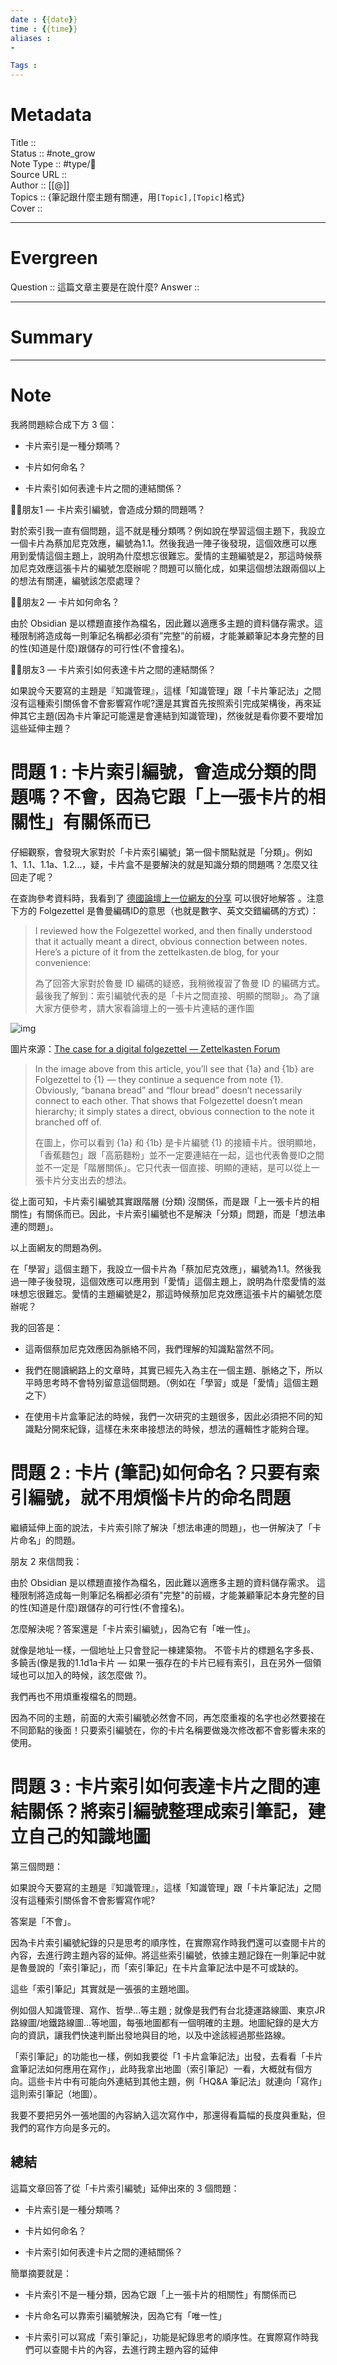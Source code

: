```yaml
---
date : {{date}}
time : {{time}}
aliases : 
-

Tags : 
---
```

# Metadata
Title :: <br>
Status :: #note_grow <br>
Note Type :: #type/📰<br>
Source URL :: <br>
Author :: [[@]]<br>
Topics :: {筆記跟什麼主題有關連，用`[Topic],[Topic]`格式}<br>
Cover ::

---
# Evergreen
Question :: 這篇文章主要是在說什麼?
Answer ::

---

# Summary

---

# Note
我將問題綜合成下方 3 個：

-   卡片索引是一種分類嗎？
    
-   卡片如何命名？
    
-   卡片索引如何表達卡片之間的連結關係？
    

🙋‍♂️朋友1 — 卡片索引編號，會造成分類的問題嗎？

對於索引我一直有個問題，這不就是種分類嗎？例如說在學習這個主題下，我設立一個卡片為蔡加尼克效應，編號為1.1。然後我過一陣子後發現，這個效應可以應用到愛情這個主題上，說明為什麼想忘很難忘。愛情的主題編號是2，那這時候蔡加尼克效應這張卡片的編號怎麼辦呢？問題可以簡化成，如果這個想法跟兩個以上的想法有關連，編號該怎麼處理？

🙋‍♂️朋友2 — 卡片如何命名？

由於 Obsidian 是以標題直接作為檔名，因此難以適應多主題的資料儲存需求。這種限制將造成每一則筆記名稱都必須有”完整”的前綴，才能兼顧筆記本身完整的目的性(知道是什麼)跟儲存的可行性(不會撞名)。

🙋‍♂️朋友3 — 卡片索引如何表達卡片之間的連結關係？

如果說今天要寫的主題是『知識管理』，這樣「知識管理」跟「卡片筆記法」之間沒有這種索引關係會不會影響寫作呢?還是其實首先按照索引完成架構後，再來延伸其它主題(因為卡片筆記可能還是會連結到知識管理)，然後就是看你要不要增加這些延伸主題？

# 問題 1 : 卡片索引編號，會造成分類的問題嗎？不會，因為它跟「上一張卡片的相關性」有關係而已

仔細觀察，會發現大家對於「卡片索引編號」第一個卡關點就是「分類」。例如 1、1.1、1.1a、1.2…，疑，卡片盒不是要解決的就是知識分類的問題嗎？怎麼又往回走了呢？

在查詢參考資料時，我看到了 [德國論壇上一位網友的分享](https://forum.zettelkasten.de/discussion/976/the-case-for-a-digital-folgezettel?fbclid=IwAR2XVePgCo999GtzbqqMZ8ArJDmEeTm5wcqUNslOpWx9Ac53J2hIVSPxLc4) 可以很好地解答 。注意下方的 Folgezettel 是魯曼編碼ID的意思（也就是數字、英文交錯編碼的方式）：

> I reviewed how the Folgezettel worked, and then finally understood that it actually meant a direct, obvious connection between notes. Here’s a picture of it from the zettelkasten.de blog, for your convenience:
> 
> 為了回答大家對於魯曼 ID 編碼的疑惑，我稍微複習了魯曼 ID 的編碼方式。最後我了解到：索引編號代表的是「卡片之間直接、明顯的關聯」。為了讓大家方便參考，請大家看論壇上的一張卡片連結的運作圖

![img](file:///C:/Users/sssss/OneDrive/Desktop/obsidian/zettelkasten/zettelkasten/Extras/Media/image/0SilZcnlSO0dkcAam.png?lastModify=1665755055)

圖片來源：[The case for a digital folgezettel — Zettelkasten Forum](https://forum.zettelkasten.de/discussion/976/the-case-for-a-digital-folgezettel)

> In the image above from this article, you’ll see that {1a} and {1b} are Folgezettel to {1} — they continue a sequence from note {1}. Obviously, “banana bread” and “flour bread” doesn’t necessarily connect to each other. That shows that Folgezettel doesn’t mean hierarchy; it simply states a direct, obvious connection to the note it branched off of.
> 
> 在圖上，你可以看到 {1a} 和 {1b} 是卡片編號 {1} 的接續卡片。很明顯地，「香蕉麵包」跟「高筋麵粉」並不一定要連結在一起，這也代表魯曼ID之間並不一定是「階層關係」。它只代表一個直接、明顯的連結，是可以從上一張卡片分支出去的想法。

從上面可知，卡片索引編號其實跟階層 (分類) 沒關係，而是跟「上一張卡片的相關性」有關係而已。因此，卡片索引編號也不是解決「分類」問題，而是「想法串連的問題」。

以上面網友的問題為例。

在「學習」這個主題下，我設立一個卡片為「蔡加尼克效應」，編號為1.1。然後我過一陣子後發現，這個效應可以應用到「愛情」這個主題上，說明為什麼愛情的滋味想忘很難忘。愛情的主題編號是2，那這時候蔡加尼克效應這張卡片的編號怎麼辦呢？

我的回答是：

-   這兩個蔡加尼克效應因為脈絡不同，我們理解的知識點當然不同。
    
-   我們在閱讀網路上的文章時，其實已經先入為主在一個主題、脈絡之下，所以平時思考時不會特別留意這個問題。（例如在「學習」或是「愛情」這個主題之下）
    
-   在使用卡片盒筆記法的時候，我們一次研究的主題很多，因此必須把不同的知識點分開來紀錄，這樣在未來串接想法的時候，想法的邏輯性才能夠合理。
    

# 問題 2 : 卡片 (筆記)如何命名？只要有索引編號，就不用煩惱卡片的命名問題

繼續延伸上面的說法，卡片索引除了解決「想法串連的問題」，也一併解決了「卡片命名」的問題。

朋友 2 來信問我：

由於 Obsidian 是以標題直接作為檔名，因此難以適應多主題的資料儲存需求。 這種限制將造成每一則筆記名稱都必須有"完整"的前綴，才能兼顧筆記本身完整的目的性(知道是什麼)跟儲存的可行性(不會撞名)。

怎麼解決呢？答案還是「卡片索引編號」，因為它有「唯一性」。

就像是地址一樣，一個地址上只會登記一棟建築物。 不管卡片的標題名字多長、多饒舌(像是我的1.1d1a卡片 — 如果一張存在的卡片已經有索引，且在另外一個領域也可以加入的時候，該怎麼做 ?)。

我們再也不用煩重複檔名的問題。

因為不同的主題，前面的大索引編號必然會不同，再怎麼重複的名字也必然要接在不同節點的後面！只要索引編號在，你的卡片名稱要做幾次修改都不會影響未來的使用。

# 問題 3 : 卡片索引如何表達卡片之間的連結關係？將索引編號整理成索引筆記，建立自己的知識地圖

第三個問題：

如果說今天要寫的主題是『知識管理』，這樣「知識管理」跟「卡片筆記法」之間沒有這種索引關係會不會影響寫作呢?

答案是「不會」。

因為卡片索引編號紀錄的只是思考的順序性，在實際寫作時我們還可以查閱卡片的內容，去進行跨主題內容的延伸。將這些索引編號，依據主題記錄在一則筆記中就是魯曼說的「索引筆記」，而「索引筆記」在卡片盒筆記法中是不可或缺的。

這些「索引筆記」其實就是一張張的主題地圖。

例如個人知識管理、寫作、哲學…等主題 ; 就像是我們有台北捷運路線圖、東京JR路線圖/地鐵路線圖…等地圖，每張地圖都有一個明確的主題。地圖紀錄的是大方向的資訊，讓我們快速判斷出發地與目的地，以及中途該經過那些路線。

「索引筆記」的功能也一樣，例如我要從「1 卡片盒筆記法」出發，去看看「卡片盒筆記法如何應用在寫作」，此時我拿出地圖（索引筆記）一看，大概就有個方向。這些卡片中有可能向外連結到其他主題，例「HQ&A 筆記法」就連向「寫作」這則索引筆記（地圖）。

我要不要把另外一張地圖的內容納入這次寫作中，那還得看篇幅的長度與重點，但我們的寫作方向是多元的。

## 總結

這篇文章回答了從「卡片索引編號」延伸出來的 3 個問題：

-   卡片索引是一種分類嗎？
    
-   卡片如何命名？
    
-   卡片索引如何表達卡片之間的連結關係？
    

簡單摘要就是：

-   卡片索引不是一種分類，因為它跟「上一張卡片的相關性」有關係而已
    
-   卡片命名可以靠索引編號解決，因為它有「唯一性」
    
-   卡片索引可以寫成「索引筆記」，功能是紀錄思考的順序性。在實際寫作時我們可以查閱卡片的內容，去進行跨主題內容的延伸
